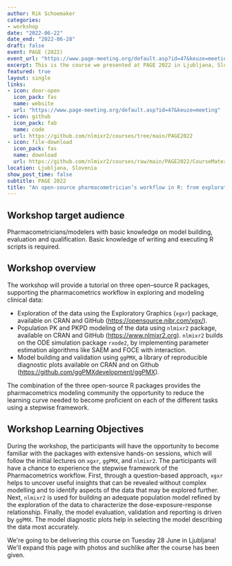 ```yaml
---
author: Rik Schoemaker
categories:
- workshop
date: "2022-06-22"
date_end: "2022-06-28"
draft: false
event: PAGE (2022)
event_url: "https://www.page-meeting.org/default.asp?id=47&keuze=meeting"
excerpt: This is the course we presented at PAGE 2022 in Ljubljana, Slovenia.
featured: true
layout: single
links:
- icon: door-open
  icon_pack: fas
  name: website
  url: "https://www.page-meeting.org/default.asp?id=47&keuze=meeting"
- icon: github
  icon_pack: fab
  name: code
  url: https://github.com/nlmixr2/courses/tree/main/PAGE2022
- icon: file-download
  icon_pack: fas
  name: download
  url: https://github.com/nlmixr2/courses/raw/main/PAGE2022/CourseMaterial.zip
location: Ljubljana, Slovenia
show_post_time: false
subtitle: PAGE 2022
title: "An open-source pharmacometrician’s workflow in R: from exploration (xGx) to model building (nlmixr) and diagnostics (ggPMX)"
---
```


## Workshop target audience

Pharmacometricians/modelers with basic knowledge on model building, evaluation and qualification. Basic knowledge of writing and executing R scripts is required.

## Workshop overview

The workshop will provide a tutorial on three open–source R packages, supporting the pharmacometrics workflow in exploring and modeling clinical data:

* Exploration of the data using the Exploratory Graphics (`xgxr`) package, available on CRAN and GitHub (https://opensource.nibr.com/xgx/).
* Population PK and PKPD modeling of the data using `nlmixr2` package, available on CRAN and GitHub (https://www.nlmixr2.org). `nlmixr2` builds on the ODE simulation package `rxode2`, by implementing parameter estimation algorithms like SAEM and FOCE with interaction.
* Model building and validation using `ggPMX`, a library of reproducible diagnostic plots available on CRAN and on Github (https://github.com/ggPMXdevelopment/ggPMX).

The combination of the three open-source R packages provides the pharmacometrics modeling community the opportunity to reduce the learning curve needed to become proficient on each of the different tasks using a stepwise framework.

## Workshop Learning Objectives

During the workshop, the participants will have the opportunity to become familiar with the packages with extensive hands-on sessions, which will follow the initial lectures on `xgxr`, `ggPMX`, and `nlmixr2`. The participants will have a chance to experience the stepwise framework of the Pharmacometrics workflow. First, through a question-based approach, `xgxr` helps to uncover useful insights that can be revealed without complex modelling and to identify aspects of the data that may be explored further. Next, `nlmixr2` is used for building an adequate population model refined by the exploration of the data to characterize the dose-exposure-response relationship. Finally, the model evaluation, validation and reporting is driven by `ggPMX`. The model diagnostic plots help in selecting the model describing the data most accurately.

We're going to be delivering this course on Tuesday 28 June in Ljubljana! We'll expand this page with photos and suchlike after the course has been given.


